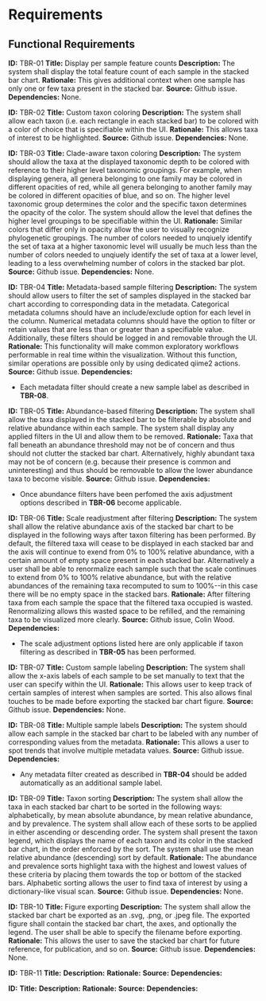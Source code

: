 # Requirements

## Functional Requirements

**ID:** TBR-01
**Title:** Display per sample feature counts
**Description:** The system shall display the total feature count of each sample in the stacked bar chart.
**Rationale:** This gives additional context when one sample has only one or few taxa present in the stacked bar.
**Source:** Github issue.
**Dependencies:** None.

**ID:** TBR-02
**Title:** Custom taxon coloring
**Description:** The system shall allow each taxon (i.e. each rectangle in each stacked bar) to be colored with a color of choice that is specifiable within the UI.
**Rationale:** This allows taxa of interest to be highlighted.
**Source:** Github issue.
**Dependencies:** None.

**ID:** TBR-03
**Title:** Clade-aware taxon coloring
**Description:** The system should allow the taxa at the displayed taxonomic depth to be colored with reference to their higher level taxonomic groupings. For example, when displaying genera, all genera belonging to one family may be colored in different opacities of red, while all genera belonging to another family may be colored in different opacities of blue, and so on. The higher level taxonomic group determines the color and the specific taxon determines the opacity of the color. The system should allow the level that defines the higher level groupings to be specifiable within the UI.
**Rationale:** Similar colors that differ only in opacity allow the user to visually recognize phylogenetic groupings. The number of colors needed to unqiuely identify the set of taxa at a higher taxonomic level will usually be much less than the number of colors needed to unqiuely identify the set of taxa at a lower level, leading to a less overwhelming number of colors in the stacked bar plot.
**Source:** Github issue.
**Dependencies:** None.

**ID:** TBR-04
**Title:** Metadata-based sample filtering
**Description:** The system should allow users to filter the set of samples displayed in the stacked bar chart according to corresponding data in the metadata. Categorical metadata columns should have an include/exclude option for each level in the column. Numerical metadata columns should have the option
to filter or retain values that are less than or greater than a specifiable value. Additionally, these filters should be logged in and removable through the UI.
**Rationale:** This functionality will make common exploratory workflows performable in real time within the visualization. Without this function, similar operations are possible only by using dedicated qiime2 actions.
**Source:** Github issue.
**Dependencies:**
- Each metadata filter should create a new sample label as described in **TBR-08**.

**ID:** TBR-05
**Title:** Abundance-based filtering
**Description:** The system shall allow the taxa displayed in the stacked bar to be filterable by absolute and relative abundance within each sample. The system shall display any applied filters in the UI and allow them to be removed.
**Rationale:** Taxa that fall beneath an abundance threshold may not be of concern and thus should not clutter the stacked bar chart. Alternatively, highly abundant taxa may not be of concern (e.g. because their presence is common and uninteresting) and thus should be removable to allow the lower
abundance taxa to become visible.
**Source:** Github issue.
**Dependencies:**
- Once abundance filters have been perfomed the axis adjustment options described in **TBR-06** become applicable.

**ID:** TBR-06
**Title:** Scale readjustment after filtering
**Description:** The system shall allow the relative abundance axis of the stacked bar chart to be displayed in the following ways after taxon filtering has been performed. By default, the filtered taxa will cease to be displayed in each stacked bar and the axis will continue to exend from 0% to 100% relative abundance, with a certain amount of empty space present in each stacked bar. Alternatively a user shall be able to renormalize each sample such that the scale continues to extend from 0% to 100% relative abundance, but with the relative abundances of the remaining taxa recomputed to sum to 100%--in this case there will be no empty space in the stacked bars.
**Rationale:** After filtering taxa from each sample the space that the filtered taxa occupied is wasted. Renormalizing allows this wasted space to be refilled, and the remaining taxa to be visualized more clearly.
**Source:** Github issue, Colin Wood.
**Dependencies:**
- The scale adjustment options listed here are only applicable if taxon
filtering as described in **TBR-05** has been performed.

**ID:** TBR-07
**Title:** Custom sample labeling
**Description:** The system shall allow the x-axis labels of each sample to be set manually to text that the user can specify within the UI.
**Rationale:** This allows user to keep track of certain samples of interest when samples are sorted. This also allows final touches to be made before exporting the stacked bar chart figure.
**Source:** Github issue.
**Dependencies:** None.

**ID:** TBR-08
**Title:** Multiple sample labels
**Description:** The system should allow each sample in the stacked bar chart to be labeled with any number of corresponding values from the metadata.
**Rationale:** This allows a user to spot trends that involve multiple metadata values.
**Source:** Github issue.
**Dependencies:**
- Any metadata filter created as described in **TBR-04** should be added automatically as an additional sample label.

**ID:** TBR-09
**Title:** Taxon sorting
**Description:** The system shall allow the taxa in each stacked bar chart to be sorted in the following ways: alphabetically, by mean absolute abundance, by mean relative abundance, and by prevalence. The system shall allow each of these sorts to be applied in either ascending or descending order. The system shall present the taxon legend, which displays the name of each taxon and its color in the stacked bar chart, in the order enforced by the sort. The system shall use the mean relative abundance (descending) sort by default.
**Rationale:** The abundance and prevalence sorts highlight taxa with the highest and lowest values of these criteria by placing them towards the top or bottom of the stacked bars. Alphabetic sorting allows the user to find taxa of interest by using a dictionary-like visual scan.
**Source:** Github issue.
**Dependencies:** None.

**ID:** TBR-10
**Title:** Figure exporting
**Description:** The system shall allow the stacked bar chart be exported as an .svg, .png, or .jpeg file. The exported figure shall contain the stacked bar chart, the axes, and optionally the legend. The user shall be able to specify the filename before exporting.
**Rationale:** This allows the user to save the stacked bar chart for future reference, for publication, and so on.
**Source:** Github issue.
**Dependencies:** None.

**ID:** TBR-11
**Title:**
**Description:**
**Rationale:**
**Source:**
**Dependencies:**

**ID:**
**Title:**
**Description:**
**Rationale:**
**Source:**
**Dependencies:**
